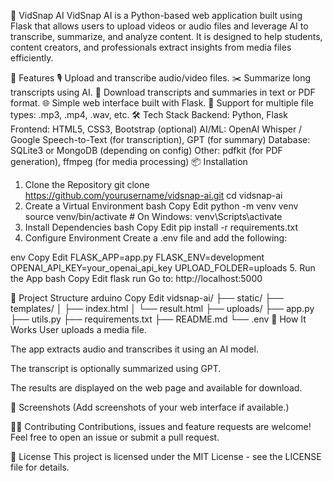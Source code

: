 🎥 VidSnap AI
VidSnap AI is a Python-based web application built using Flask that allows users to upload videos or audio files and leverage AI to transcribe, summarize, and analyze content. It is designed to help students, content creators, and professionals extract insights from media files efficiently.

🚀 Features
🎙️ Upload and transcribe audio/video files.
✂️ Summarize long transcripts using AI.
📄 Download transcripts and summaries in text or PDF format.
🌐 Simple web interface built with Flask.
📂 Support for multiple file types: .mp3, .mp4, .wav, etc.
🛠️ Tech Stack
Backend: Python, Flask
Frontend: HTML5, CSS3, Bootstrap (optional)
AI/ML: OpenAI Whisper / Google Speech-to-Text (for transcription), GPT (for summary)
Database: SQLite3 or MongoDB (depending on config)
Other: pdfkit (for PDF generation), ffmpeg (for media processing)
📦 Installation
1. Clone the Repository
git clone https://github.com/yourusername/vidsnap-ai.git
cd vidsnap-ai
2. Create a Virtual Environment
bash
Copy
Edit
python -m venv venv
source venv/bin/activate   # On Windows: venv\Scripts\activate
3. Install Dependencies
bash
Copy
Edit
pip install -r requirements.txt
4. Configure Environment
Create a .env file and add the following:

env
Copy
Edit
FLASK_APP=app.py
FLASK_ENV=development
OPENAI_API_KEY=your_openai_api_key
UPLOAD_FOLDER=uploads
5. Run the App
bash
Copy
Edit
flask run
Go to: http://localhost:5000

📁 Project Structure
arduino
Copy
Edit
vidsnap-ai/
├── static/
├── templates/
│   ├── index.html
│   └── result.html
├── uploads/
├── app.py
├── utils.py
├── requirements.txt
├── README.md
└── .env
🧠 How It Works
User uploads a media file.

The app extracts audio and transcribes it using an AI model.

The transcript is optionally summarized using GPT.

The results are displayed on the web page and available for download.

📸 Screenshots
(Add screenshots of your web interface if available.)

🙋‍♂️ Contributing
Contributions, issues and feature requests are welcome!
Feel free to open an issue or submit a pull request.

📄 License
This project is licensed under the MIT License - see the LICENSE file for details.
